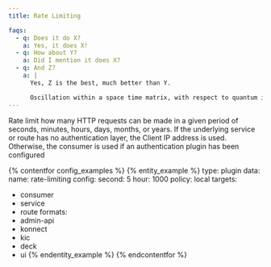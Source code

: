 ```yaml
---
title: Rate Limiting

faqs:
  - q: Does it do X?
    a: Yes, it does X!
  - q: How about Y?
    a: Did I mention it does X?
  - q: And Z?
    a: |
      Yes, Z is the best, much better than Y.

      Oscillation within a space time matrix, with respect to quantum intersection matrices, interwoven on a molecular level with geodesic lattice structures to elicit a persistent linkage between subordinate levels of abstraction.
---
```


Rate limit how many HTTP requests can be made in a given period of seconds, minutes, hours, days,
months, or years. If the underlying service or route has no authentication layer, the Client IP address is
used. Otherwise, the consumer is used if an authentication plugin has been configured


{% contentfor config_examples %}
{% entity_example %}
type: plugin
data:
  name: rate-limiting
  config:
    second: 5
    hour: 1000
    policy: local
targets:
  - consumer
  - service
  - route
formats:
  - admin-api
  - konnect
  - kic
  - deck
  - ui
{% endentity_example %}
{% endcontentfor %}
